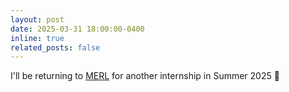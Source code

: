 ```yaml
---
layout: post
date: 2025-03-31 18:00:00-0400
inline: true
related_posts: false
---
```


I'll be returning to <a href='https://www.merl.com/'>MERL</a> for another internship in Summer 2025 🚀
